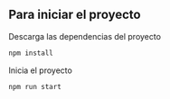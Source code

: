 ## Para iniciar el proyecto

Descarga las dependencias del proyecto

```bash
npm install
```

Inicia el proyecto

```bash
npm run start
```

